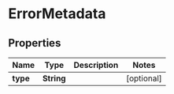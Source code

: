 # ErrorMetadata

## Properties
Name | Type | Description | Notes
------------ | ------------- | ------------- | -------------
**type** | **String** |  |  [optional]
